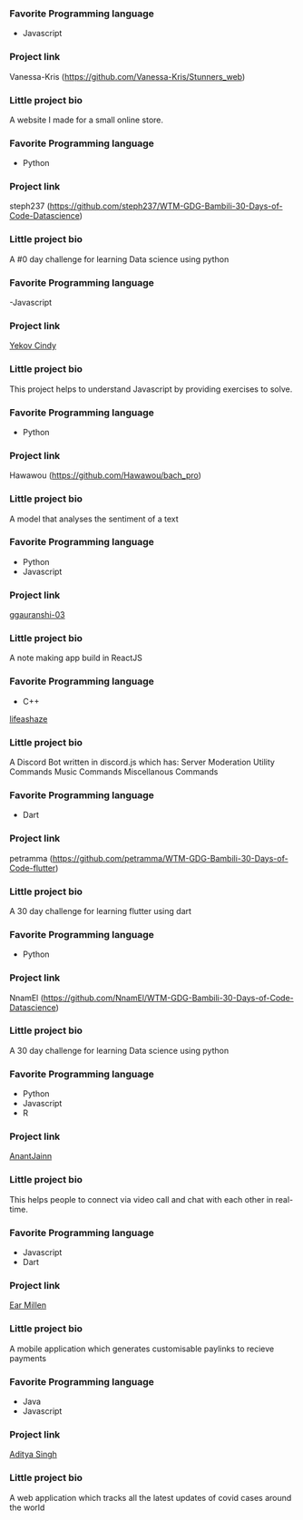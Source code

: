 ### Favorite Programming language

- Javascript

### Project link

Vanessa-Kris (https://github.com/Vanessa-Kris/Stunners_web)

### Little project bio

A website I made for a small online store.

### Favorite Programming language

- Python

### Project link

steph237 (https://github.com/steph237/WTM-GDG-Bambili-30-Days-of-Code-Datascience)

### Little project bio

A #0 day challenge for learning Data science using python



### Favorite Programming language
-Javascript

### Project link
[Yekov Cindy](https://github.com/tcyekov/50-coding-challenges)

### Little project bio
This project helps to understand Javascript by providing exercises to solve.


### Favorite Programming language

- Python

### Project link

Hawawou (https://github.com/Hawawou/bach_pro)

### Little project bio

A model that analyses the sentiment of a text

### Favorite Programming language

- Python
- Javascript

### Project link

[ggauranshi-03](https://github.com/ggauranshi-03/Keeper_Note_making)

### Little project bio

A note making app build in ReactJS



### Favorite Programming language
- C++

[lifeashaze](https://github.com/lifeashaze/Hazikeen)

### Little project bio

A Discord Bot written in discord.js which has:
Server Moderation
Utility Commands
Music Commands
Miscellanous Commands

### Favorite Programming language

- Dart

### Project link

petramma (https://github.com/petramma/WTM-GDG-Bambili-30-Days-of-Code-flutter)

### Little project bio

A 30 day challenge for learning flutter using dart


### Favorite Programming language

- Python

### Project link

NnamEl (https://github.com/NnamEl/WTM-GDG-Bambili-30-Days-of-Code-Datascience)

### Little project bio

A 30 day challenge for learning Data science using python


### Favorite Programming language

  - Python
  - Javascript
  - R

  ### Project link

  [AnantJainn](https://github.com/AnantJainn/Zoom-Clone.git)

  ### Little project bio

  This helps people to connect via video call and chat with each other in real-time.
  
  

### Favorite Programming language

- Javascript
- Dart

### Project link

[Ear Millen](https://github.com/akwe-afriitech/momo-universe.)

### Little project bio

A mobile application which generates customisable paylinks to recieve payments


### Favorite Programming language

- Java
- Javascript

### Project link

[Aditya Singh](https://github.com/Adi-ty/Covid-19-Tracker)

### Little project bio

A web application which tracks all the latest updates of covid cases around the world
